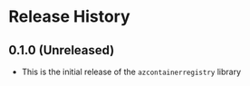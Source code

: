 # Release History

## 0.1.0 (Unreleased)

* This is the initial release of the `azcontainerregistry` library
